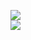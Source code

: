 [![](https://img.shields.io/badge/Made%20With-Github%20Spray-lightgrey.svg?style=for-the-badge&logo=github)](https://github.com/Annihil/github-spray#26033)  
[![](https://i.imgur.com/2DrTn0Z.gif)](https://github.com/Annihil/github-spray)